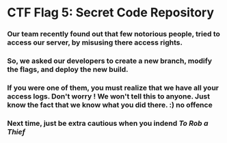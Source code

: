 
# CTF Flag 5: Secret Code Repository 

 
### Our team recently found out that few notorious people, tried to access our server, by misusing there access rights.
### So, we asked our developers to create a new branch, modify the flags, and deploy the new build.
### If you were one of them, you must realize that we have all your access logs. Don't worry ! We won't tell this to anyone. Just know the fact that we know what you did there. :) no offence
### Next time, just be extra cautious when you indend  *To Rob a Thief*
